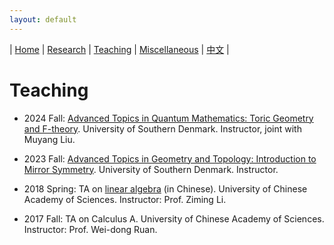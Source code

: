```yaml
---
layout: default
---
```



| [Home](index.md)  | [Research](research-en.md)    | [Teaching](teaching-en.md) | [Miscellaneous](miscellaneous-en.md)          | [中文](teaching-ch.md) |

# Teaching

- 2024 Fall: [Advanced Topics in Quantum Mathematics: Toric Geometry and F-theory](seminar/Toric.md). University of Southern Denmark. Instructor, joint with Muyang Liu.

- 2023 Fall: [Advanced Topics in Geometry and Topology: Introduction to Mirror Symmetry](seminar/MirrorSymmetry.md). University of Southern Denmark. Instructor.

- 2018 Spring: TA on [linear algebra](http://www.mmrc.iss.ac.cn/~zmli/LinearAlgebra2017.html) (in Chinese). University of Chinese Academy of Sciences. Instructor: Prof. Ziming Li. 

- 2017 Fall: TA on Calculus A. University of Chinese Academy of Sciences. Instructor: Prof. Wei-dong Ruan. 

<meta name="googlebot" content="noindex" />
